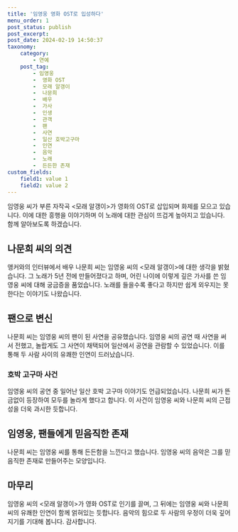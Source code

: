 ```yaml
---
title: '임영웅 영화 OST로 입성하다'
menu_order: 1
post_status: publish
post_excerpt: 
post_date: 2024-02-19 14:50:37
taxonomy:
    category:
        - 연예
    post_tag:
        - 임영웅
        -  영화 OST
        -  모래 알갱이
        -  나문희
        -  배우
        -  가사
        -  인생
        -  관객
        -  팬
        -  사연
        -  일산 호박고구마
        -  인연
        -  음악
        -  노래
        -  든든한 존재
custom_fields:
    field1: value 1
    field2: value 2
---
```


임영웅 씨가 부른 자작곡 <모래 알갱이>가 영화의 OST로 삽입되며 화제를 모으고 있습니다. 이에 대한 흥행을 이야기하며 이 노래에 대한 관심이 뜨겁게 높아지고 있습니다. 함께 알아보도록 하겠습니다.
## 나문희 씨의 의견
앵커와의 인터뷰에서 배우 나문희 씨는 임영웅 씨의 <모래 알갱이>에 대한 생각을 밝혔습니다. 그 노래가 5년 전에 만들어졌다고 하며, 어린 나이에 이렇게 깊은 가사를 쓴 임영웅 씨에 대해 궁금증을 품었습니다. 노래를 들을수록 좋다고 하지만 쉽게 외우지는 못한다는 이야기도 나왔습니다.
## 팬으로 변신
나문희 씨는 임영웅 씨의 팬이 된 사연을 공유했습니다. 임영웅 씨의 공연 때 사연을 써서 전했고, 놀랍게도 그 사연이 채택되어 일산에서 공연을 관람할 수 있었습니다. 이를 통해 두 사람 사이의 유쾌한 인연이 드러났습니다.
### 호박 고구마 사건
임영웅 씨의 공연 중 일어난 일산 호박 고구마 이야기도 언급되었습니다. 나문희 씨가 뜬금없이 등장하여 모두를 놀라게 했다고 합니다. 이 사건이 임영웅 씨와 나문희 씨의 근접성을 더욱 과시한 듯합니다.
## 임영웅, 팬들에게 믿음직한 존재
나문희 씨는 임영웅 씨를 통해 든든함을 느낀다고 했습니다. 임영웅 씨의 음악은 그를 믿음직한 존재로 만들어주는 모양입니다.
## 마무리
임영웅 씨의 <모래 알갱이>가 영화 OST로 인기를 끌며, 그 뒤에는 임영웅 씨와 나문희 씨의 유쾌한 인연이 함께 얽혀있는 듯합니다. 음악의 힘으로 두 사람의 우정이 더욱 깊어지기를 기대해 봅니다. 감사합니다.
